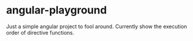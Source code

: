 # angular-playground
Just a simple angular project to fool around. Currently show the execution order of directive functions.
